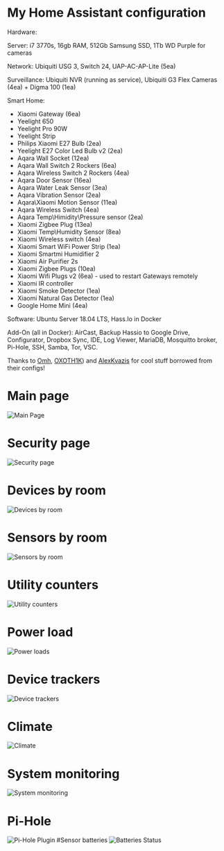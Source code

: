 # My Home Assistant configuration



Hardware: 

Server: i7 3770s, 16gb RAM, 512Gb Samsung SSD, 1Tb WD Purple for cameras
 
Network: Ubiquiti USG 3, Switch 24, UAP-AC-AP-Lite (5ea)
  
Surveillance: Ubiquiti NVR (running as service), Ubiquiti G3 Flex Cameras (4ea) + Digma 100 (1ea)

  Smart Home: 
- Xiaomi Gateway (6ea)
- Yeelight 650
- Yeelight Pro 90W
- Yeelight Strip
- Philips Xiaomi E27 Bulb (2ea)
- Yeelight E27 Color Led Bulb v2 (2ea)
- Aqara Wall Socket (12ea)
- Aqara Wall Switch 2 Rockers (6ea)
- Aqara Wireless Switch 2 Rockers (4ea)
- Aqara Door Sensor (16ea)
- Aqara Water Leak Sensor (3ea)
- Aqara Vibration Sensor (2ea)
- Aqara\Xiaomi Motion Sensor (11ea)
- Aqara Wireless Switch (4ea)
- Aqara Temp\Himidity\Pressure sensor (2ea)
- Xiaomi Zigbee Plug (13ea)
- Xiaomi Temp\Humidity Sensor (8ea)
- Xiaomi Wireless switch (4ea)
- Xiaomi Smart WiFi Power Strip (1ea)
- Xiaomi Smartmi Humidifier 2
- Xiaomi Air Purifier 2s
- Xiaomi Zigbee Plugs (10ea)
- Xiaomi Wifi Plugs v2 (6ea) - used to restart Gateways remotely
- Xiaomi IR controller
- Xiaomi Smoke Detector (1ea)
- Xiaomi Natural Gas Detector (1ea)
- Google Home Mini (4ea)
   
Software: Ubuntu Server 18.04 LTS, Hass.Io in Docker

Add-On (all in Docker): AirCast, Backup Hassio to Google Drive, Configurator, Dropbox Sync, IDE, Log Viewer, MariaDB, Mosquitto broker, Pi-Hole, SSH, Samba, Tor, VSC.
  
Thanks to [Omh](https://github.com/omhy/ha), [OXOTH1K](https://github.com/OXOTH1K/homeassistant)) and [AlexKvazis](https://github.com/kvazis/homeassistant) for cool stuff borrowed from their configs!

# Main page
![Main Page](https://i.ibb.co/bzQykz2/01-main.png "Main page")
# Security page
![Security page](https://i.ibb.co/1frMxn1/12-security-page.png "Security Page")
# Devices by room
![Devices by room](https://i.ibb.co/kKnN786/02-devices-by-room.png "Devices by room")
# Sensors by room
![Sensors by room](https://i.ibb.co/4V2BfdP/03-sensors-by-room.png "Sensors by room")
# Utility counters
![Utility counters](https://i.ibb.co/YjgGGd9/04-utility-counters-a.png "Utility counters")
# Power load
![Power loads](https://i.ibb.co/5vkczT1/05-power-loads-a.png "Power loads")
# Device trackers
![Device trackers](https://i.ibb.co/BsC56dt/06-network-devices.png "Device trackers")
# Climate
![Climate](https://i.ibb.co/VYQJPLR/08-climate.png "Climate")
# System monitoring
![System monitoring](https://i.ibb.co/XDsLyv8/09-system-status.png "System monitoring")
# Pi-Hole
![Pi-Hole Plugin](https://i.ibb.co/rMMwZSL/10-pihole.png "Pi-Hole Addon")
#Sensor batteries
![Batteries Status](https://i.ibb.co/Y2JDmbj/11-batteries-status.png "Batteries status")



